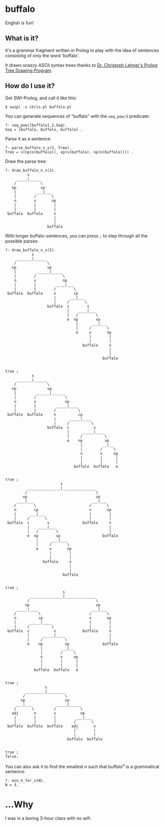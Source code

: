 # buffalo

English is fun!

## What is it?

It's a grammar fragment written in Prolog to play with the idea of sentences consisting of only the word 'buffalo'.

It draws snazzy ASCII syntax trees thanks to [Dr. Christoph Lehner's Prolog Tree Drawing Program](http://www.nyu.edu/pages/linguistics/workbook/lehner/).

## How do I use it?

Get SWI-Prolog, and call it like this:

	$ swipl -s chris.pl buffalo.pl

You can generate sequences of "buffalo" with the `seq_pow/3` predicate:

	?- seq_pow([buffalo],3,Seq).
	Seq = [buffalo, buffalo, buffalo] .

Parse it as a sentence:

	?- parse_buffalo_n_s(3, Tree).
	Tree = s(np(n(buffalo)), vp(v(buffalo), np(n(buffalo)))) .

Draw the parse tree:

	?- draw_buffalo_n_s(3).
	          s
	     _____|_____
	    /           \
	   np           vp
	    |         ___|___
	    |        /       \
	    n        v       np
	    |        |        |
	    |        |        |
	 buffalo  buffalo     n
	                      |
	                      |
	                   buffalo

With longer buffalo-sentences, you can press `;` to step through all the possible parses:

	?- draw_buffalo_n_s(5).
	            s
	     _______|______
	    /              \
	   np              vp
	    |         ______|_____
	    |        /            \
	    n        v            np
	    |        |         ____|___
	    |        |        /        \
	 buffalo  buffalo     n        cp
	                      |      ___|___
	                      |     /       \
	                   buffalo  c        s
	                            |    ____|___
	                            |   /        \
	                            e  np        vp
	                                |      ___|___
	                                |     /       \
	                                e     v       np
	                                      |        |
	                                      |        |
	                                   buffalo     n
	                                               |
	                                               |
	                                            buffalo


	true ;
	            s
	     _______|______
	    /              \
	   np              vp
	    |         ______|______
	    |        /             \
	    n        v             np
	    |        |         _____|____
	    |        |        /          \
	 buffalo  buffalo     n          cp
	                      |      _____|____
	                      |     /          \
	                   buffalo  c           s
	                            |      _____|____
	                            |     /          \
	                            e    np          vp
	                                  |         __|__
	                                  |        /     \
	                                  n        v     np
	                                  |        |      |
	                                  |        |      |
	                               buffalo  buffalo   e


	true ;
	                         s
	          _______________|_______________
	         /                               \
	        np                               vp
	     ____|___                          ___|___
	    /        \                        /       \
	    n        cp                       v       np
	    |      ___|___                    |        |
	    |     /       \                   |        |
	 buffalo  c        s               buffalo     n
	          |    ____|___                        |
	          |   /        \                       |
	          e  np        vp                   buffalo
	              |      ___|___
	              |     /       \
	              e     v       np
	                    |        |
	                    |        |
	                 buffalo     n
	                             |
	                             |
	                          buffalo


	true ;
	                          s
	           _______________|______________
	          /                              \
	         np                              vp
	     _____|____                        ___|___
	    /          \                      /       \
	    n          cp                     v       np
	    |      _____|____                 |        |
	    |     /          \                |        |
	 buffalo  c           s            buffalo     n
	          |      _____|____                    |
	          |     /          \                   |
	          e    np          vp               buffalo
	                |         __|__
	                |        /     \
	                n        v     np
	                |        |      |
	                |        |      |
	             buffalo  buffalo   e


	true ;
	                  s
	         _________|________
	        /                  \
	       np                  vp
	     ___|___           _____|_____
	    /       \         /           \
	   adj       n        v           np
	    |        |        |         ___|___
	    |        |        |        /       \
	 buffalo  buffalo  buffalo    adj       n
	                               |        |
	                               |        |
	                            buffalo  buffalo


	true ;
	false.

You can also ask it to find the smallest <i>n</i> such that buffalo<sup><i>n</i></sup> is a grammatical sentence:

	?- min_n_for_s(N).
	N = 3.

# ...Why

I was in a boring 3-hour class with no wifi.
